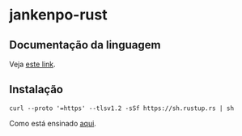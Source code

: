 # jankenpo-rust


## Documentação da linguagem

Veja [este link](https://www.rust-lang.org).


## Instalação

```
curl --proto '=https' --tlsv1.2 -sSf https://sh.rustup.rs | sh
```

Como está ensinado [aqui](https://www.rust-lang.org/tools/install).